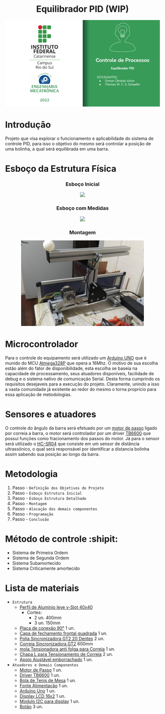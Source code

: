 <h1 align="center"> Equilibrador PID (WIP) </h1>

![ALOW](Imagens/Logo.PNG)

# Introdução
Projeto que visa explorar o funcionamento e aplicabilidade do sistema de controle PID, para isso o objetivo do mesmo será controlar a posição de uma bolinha, a qual será equilibrada em uma barra.

# Esboço da Estrutura Física
<div align="center">  
  <h3>Esboço Inicial</h3>
  <img src="https://github.com/osmar-candido/Equilibrador-PID/blob/32d471ab13c34fbf4f6023804e4090dc3f51ee7b/Imagens/Esbo%C3%A7oSemMedidas.jpg" width="400">
  
  <h3>Esboço com Medidas</h3>
  <img src="https://github.com/osmar-candido/Equilibrador-PID/blob/32d471ab13c34fbf4f6023804e4090dc3f51ee7b/Imagens/Esbo%C3%A7oComMedidas.jpg" width="400">
  
  <h3 aling="left">Montagem</h3>
  <img src="https://github.com/osmar-candido/Equilibrador-PID/blob/73b7af5404ce1d5f0cc2963a7992429d506e0d20/Imagens/MontagemInicial.jpg" width="400">
</div>

# Microcontrolador
Para o controle do equipamento será utilizado um [Arduino UNO](https://store-usa.arduino.cc/products/arduino-uno-rev3?selectedStore=us) que é munido do MCU [Atmega328P](https://pdf1.alldatasheet.com/datasheet-pdf/view/241077/ATMEL/ATMEGA328P.html) que opera a 16Mhz. 
O motivo de sua escolha estão além do fator de disponibilidade, esta escolha se baseia na capacidade de processamento, seus atuadores disponíveis, facilidade de debug e o sistema nativo de comunicação Serial. Desta forma cumprindo os requisitos desejaveis para a execução do projeto. Claramente, unindo a isso a vasta comunidade já existente ao redor do mesmo o torna proprício para essa aplicação de metodologias.

# Sensores e atuadores
O controle do ângulo da barra será efetuado por um [motor de passo]() ligado por correia a barra, o motor será controlador por um driver [TB6600](https://www.mcielectronics.cl/website_MCI/static/documents/TB6600_data_sheet.pdf) que possui funções como fracionamento dos passos do motor.
Já para o sensor será utilizado o [HC-SR04](https://storage.googleapis.com/baudaeletronicadatasheet/HC-SR04.pdf) que consiste em um sensor de distância ultrassônico, o qual será responsável por identificar a distancia bolinha assim sabendo sua posição ao longo da barra.

# Metodologia
1. Passo - `Definição dos Objetivos do Projeto`
2. Passo - `Esboço Estrutura Inicial`
3. Passo - `Esboço Estrutura Detalhado`
4. Passo - `Montagem`
5. Passo - `Alocação dos demais componentes`
6. Passo - `Programação`
7. Passo - `Conclusão`

# Método de controle :shipit:
- Sistema de Primeira Ordem
- Sistema de Segunda Ordem
- Sistema Subamortecido
- Sistema Criticamente amortecido

# Lista de materiais
 - `Estrutura`
   - [Perfil de Aluminio leve v-Slot 40x40](https://loja.forsetisolucoes.com.br/perfil-estrutural-em-aluminio-40x40-basico-canal-8-t-slot-tslot)
     - Cortes: 
       -  2 un. 400mm
       -  3 un. 150mm
   - [Placa de conexão 90°](https://loja.forsetisolucoes.com.br/placa-de-conexao-montagem-90-graus-para-perfil-estrutural-em-aluminio) 1 un.
   - [Capa de fechamento frontal quadrada](https://loja.forsetisolucoes.com.br/capa-de-fechamento-frontal-quadrada-preta-para-perfil-estrutural-em-aluminio) 1 un.
   - [Polia Sincronizadora GT2 20 Dentes](https://loja.forsetisolucoes.com.br/polia-sincronizadora-gt2-em-aluminio-com-20-dentes) 2 un.
   - [Correia Sincronizadora GT2](https://loja.forsetisolucoes.com.br/correia-sincronizadora-gt2-aberta) 600mm
   - [mola Tensionadora anti folga para Correia](https://loja.forsetisolucoes.com.br/mola-tensionadora-anti-folga-para-correia-6mm) 1 un.
   - [Chapa L para Tensionamento de Correia](https://loja.forsetisolucoes.com.br/chapa-l-para-tensionamento-de-correias-gt2-5mm-e-6mm) 2 un.
   - [Apoio Ajustável emborrachado]() 1 un.
 - `Atuadores e Demais Componentes`
   - [Motor de Passo]() 1 un.
   - [Driver TB6600]() 1 un.  
   - [Bola de Tenis de Mesa]() 1 un.  
   - [Fonte Alimentação]() 1 un.  
   - [Arduino Uno]() 1 un.  
   - [Display LCD 16x2]() 1 un.  
   - [Modulo I2C para display]() 1 un.  
   - [Botão](https://pt.aliexpress.com/item/1005001865063570.html?spm=a2g0o.productlist.0.0.30387d35B8lVv0&algo_pvid=47c8a6da-a321-4caf-8b6b-58afc68bd679&algo_exp_id=47c8a6da-a321-4caf-8b6b-58afc68bd679-28&pdp_ext_f=%7B%22sku_id%22%3A%2212000017981726696%22%7D&pdp_npi=2%40dis%21BRL%21%2140.34%21%21%21%21%21%400bb0622c16521390021906905e5017%2112000017981726696%21sea) 3 un.  











